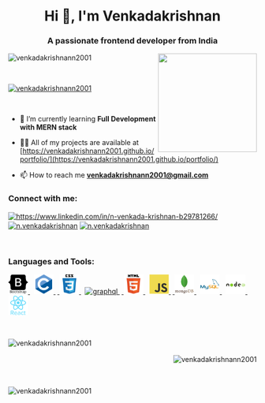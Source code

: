 <h1 align="center">Hi 👋, I'm Venkadakrishnan</h1>
<h3 align="center">A passionate frontend developer from India</h3>
<img align="right"src="https://images.ctfassets.net/lzny33ho1g45/how-to-push-to-github-p-img/2cdf1242bb3c892e4c8814dd123ca321/file.png?w=1520&fm=jpg&q=30&fit=thumb&h=760"height="200px"width="200px"/>

<p align="left"> <img src="https://komarev.com/ghpvc/?username=venkadakrishnann2001&label=Profile%20views&color=0e75b6&style=flat" alt="venkadakrishnann2001" /> </p></br>

<p align="left"> <a href="https://github.com/ryo-ma/github-profile-trophy"><img src="https://github-profile-trophy.vercel.app/?username=venkadakrishnann2001" alt="venkadakrishnann2001" /></a> </p></br>

- 🌱 I’m currently learning **Full Development with MERN stack**

- 👨‍💻 All of my projects are available at [https://venkadakrishnann2001.github.io/portfolio/](https://venkadakrishnann2001.github.io/portfolio/)

- 📫 How to reach me **venkadakrishnann2001@gmail.com**</br>

<h3 align="left">Connect with me:</h3>
<p align="left">
<a href="https://linkedin.com/in/https://www.linkedin.com/in/n-venkada-krishnan-b29781266/" target="blank"><img align="center" src="https://raw.githubusercontent.com/rahuldkjain/github-profile-readme-generator/master/src/images/icons/Social/linked-in-alt.svg" alt="https://www.linkedin.com/in/n-venkada-krishnan-b29781266/" height="30" width="40" /></a>
<a href="https://fb.com/n.venkadakrishnan" target="blank"><img align="center" src="https://raw.githubusercontent.com/rahuldkjain/github-profile-readme-generator/master/src/images/icons/Social/facebook.svg" alt="n.venkadakrishnan" height="30" width="40" /></a>
<a href="https://instagram.com/n.venkadakrishnan" target="blank"><img align="center" src="https://raw.githubusercontent.com/rahuldkjain/github-profile-readme-generator/master/src/images/icons/Social/instagram.svg" alt="n.venkadakrishnan" height="30" width="40" /></a>
</p></br>

<h3 align="left">Languages and Tools:</h3>
<p align="left"> <a href="https://getbootstrap.com" target="_blank" rel="noreferrer"> <img src="https://raw.githubusercontent.com/devicons/devicon/master/icons/bootstrap/bootstrap-plain-wordmark.svg" alt="bootstrap" width="40" height="40"/> </a>&nbsp; <a href="https://www.cprogramming.com/" target="_blank" rel="noreferrer"> <img src="https://raw.githubusercontent.com/devicons/devicon/master/icons/c/c-original.svg" alt="c" width="40" height="40"/> </a> &nbsp;<a href="https://www.w3schools.com/css/" target="_blank" rel="noreferrer"> <img src="https://raw.githubusercontent.com/devicons/devicon/master/icons/css3/css3-original-wordmark.svg" alt="css3" width="40" height="40"/> </a>&nbsp; <a href="https://graphql.org" target="_blank" rel="noreferrer"> <img src="https://www.vectorlogo.zone/logos/graphql/graphql-icon.svg" alt="graphql" width="40" height="40"/> </a> &nbsp;<a href="https://www.w3.org/html/" target="_blank" rel="noreferrer"> <img src="https://raw.githubusercontent.com/devicons/devicon/master/icons/html5/html5-original-wordmark.svg" alt="html5" width="40" height="40"/> </a>&nbsp; <a href="https://developer.mozilla.org/en-US/docs/Web/JavaScript" target="_blank" rel="noreferrer"> <img src="https://raw.githubusercontent.com/devicons/devicon/master/icons/javascript/javascript-original.svg" alt="javascript" width="40" height="40"/> </a> &nbsp;<a href="https://www.mongodb.com/" target="_blank" rel="noreferrer"> <img src="https://raw.githubusercontent.com/devicons/devicon/master/icons/mongodb/mongodb-original-wordmark.svg" alt="mongodb" width="40" height="40"/> </a>&nbsp; <a href="https://www.mysql.com/" target="_blank" rel="noreferrer"> <img src="https://raw.githubusercontent.com/devicons/devicon/master/icons/mysql/mysql-original-wordmark.svg" alt="mysql" width="40" height="40"/> </a>&nbsp; <a href="https://nodejs.org" target="_blank" rel="noreferrer"> <img src="https://raw.githubusercontent.com/devicons/devicon/master/icons/nodejs/nodejs-original-wordmark.svg" alt="nodejs" width="40" height="40"/> </a>&nbsp; <a href="https://reactjs.org/" target="_blank" rel="noreferrer"> <img src="https://raw.githubusercontent.com/devicons/devicon/master/icons/react/react-original-wordmark.svg" alt="react" width="40" height="40"/> </a> </p></br>

<p align="left"><img align="left" src="https://github-readme-stats.vercel.app/api/top-langs?username=venkadakrishnann2001&show_icons=true&locale=en&layout=compact" alt="venkadakrishnann2001" /></p></br>

<p align="right">&nbsp;<img align="center" src="https://github-readme-stats.vercel.app/api?username=venkadakrishnann2001&show_icons=true&locale=en" alt="venkadakrishnann2001" /></p></br>

<p><img align="center" src="https://github-readme-streak-stats.herokuapp.com/?user=venkadakrishnann2001&" alt="venkadakrishnann2001" /></p>
